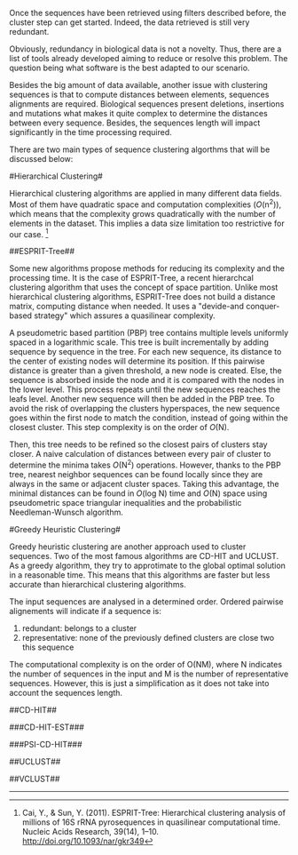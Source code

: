 Once the sequences have been retrieved using filters described before, the cluster step can get started. Indeed, the data retrieved is still very redundant. 

Obviously, redundancy in biological data is not a novelty. Thus, there are a list of tools already developed aiming to reduce or resolve this problem. The question being what software is the best adapted to our scenario.

Besides the big amount of data available, another issue with clustering sequences is that to compute distances between elements, sequences alignments are required. Biological sequences present deletions, insertions and mutations what makes it quite complex to determine the distances between every sequence. Besides, the sequences length will impact significantly in the time processing required.

There are two main types of sequence clustering algorthms that will be discussed below:

#Hierarchical Clustering#

Hierarchical clustering algorithms are applied in many different data fields. Most of them have quadratic space and computation complexities (_O_(n<sup>2</sup>)), which means that the complexity grows quadratically with the number of elements in the dataset. This implies a data size limitation too restrictive for our case. [^Cai] 

##ESPRIT-Tree##

Some new algorithms propose methods for reducing its complexity and the processing time. It is the case of ESPRIT-Tree, a recent hierarchcal clustering algorithm that uses the concept of space partition. Unlike most hierarchical clustering algorithms, ESPRIT-Tree does not build a distance matrix, computing distance when needed. It uses a "devide-and conquer-based strategy" which assures a quasilinear complexity.

A pseudometric based partition (PBP) tree contains multiple levels uniformly spaced in a logarithmic scale. This tree is built incrementally by adding sequence by sequence in the tree. For each new sequence, its distance to the center of existing nodes will determine its position. If this pairwise distance is greater than a given threshold, a new node is created. Else, the sequence is absorbed inside the node and it is compared with the nodes in the lower level. This process repeats until the new sequences reaches the leafs level. Another new sequence will then be added in the PBP tree. To avoid the risk of overlapping the clusters hyperspaces, the new sequence goes within the first node to match the condition, instead of going within the closest cluster. This step complexity is on the order of _O_(N).

Then, this tree needs to be refined so the closest pairs of clusters stay closer. A naive calculation of distances between every pair of cluster to determine the minima takes _O_(N<sup>2</sup>) operations. However, thanks to the PBP tree, nearest neighbor sequences can be found locally since they are always in the same or adjacent cluster spaces. Taking this advantage, the minimal distances can be found in _O_(log N) time and _O_(N) space using pseudometric space triangular inequalities and the probabilistic Needleman-Wunsch algorithm.

 


<!-- "Hence, a sequence can be considered as a data point in a nucleotide space of un-defined dimensions, which poses additional mathematical challenges" Cai and Sun-->

#Greedy Heuristic Clustering#

Greedy heuristic clustering are another approach used to cluster sequences. Two of the most famous algorithms are CD-HIT and UCLUST. As a greedy algorithm, they try to approtimate to the global optimal solution in a reasonable time. This means that this algorithms are faster but less accurate than hierarchical clustering algorithms. 

The input sequences are analysed in a determined order. Ordered pairwise alignements will indicate if a sequence is:

1. redundant: belongs to a cluster
2. representative: none of the previously defined clusters are close two this sequence

The computational complexity is on the order of O(NM), where N indicates the number of sequences in the input and M is the number of representative sequences. However, this is just a simplification as it does not take into account the sequences length.

<!--##NRDB##-->

##CD-HIT##



###CD-HIT-EST###

###PSI-CD-HIT###

##UCLUST##

##VCLUST##



---

[^Cai]: Cai, Y., & Sun, Y. (2011). ESPRIT-Tree: Hierarchical clustering analysis of millions of 16S rRNA pyrosequences in quasilinear computational time. Nucleic Acids Research, 39(14), 1–10. http://doi.org/10.1093/nar/gkr349

[^Kim]: Kim, M., Lee, K.-H., Yoon, S.-W., Kim, B.-S., Chun, J., & Yi, H. (2013). Analytical Tools and Databases for Metagenomics in the Next-Generation Sequencing Era. Genomics & Informatics, 11(3), 102–113.

[^Edgar]: Edgar, R. C. (2010). Search and clustering orders of magnitude faster than BLAST. Bioinformatics, 26(19), 2460–2461. http://doi.org/10.1093/bioinformatics/btq461

[^Fu]: Fu, L., Niu, B., Zhu, Z., Wu, S., & Li, W. (2012). CD-HIT: Accelerated for clustering the next-generation sequencing data. Bioinformatics, 28(23), 3150–3152. http://doi.org/10.1093/bioinformatics/bts565

[^Quarst]: Quast, C., Pruesse, E., Yilmaz, P., Gerken, J., Schweer, T., Glo, F. O., & Yarza, P. (2013). The SILVA ribosomal RNA gene database project : improved data processing and web-based tools. Nucleic Acids Research, 41(November 2012), 590–596. http://doi.org/10.1093/nar/gks1219
